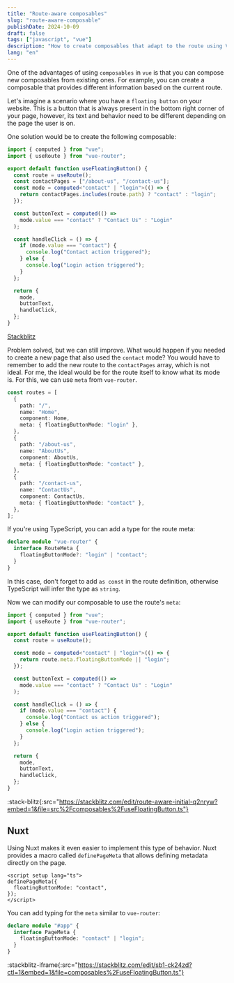 ```yaml
---
title: "Route-aware composables"
slug: "route-aware-composable"
publishDate: 2024-10-09
draft: false
tags: ["javascript", "vue"]
description: "How to create composables that adapt to the route using Vue 3 and Vue Router"
lang: "en"
---
```


One of the advantages of using `composables` in `vue` is that you can compose new composables from existing ones. For example, you can create a composable that provides different information based on the current route.

Let's imagine a scenario where you have a `floating button` on your website. This is a button that is always present in the bottom right corner of your page, however, its text and behavior need to be different depending on the page the user is on.

One solution would be to create the following composable:

```typescript
import { computed } from "vue";
import { useRoute } from "vue-router";

export default function useFloatingButton() {
  const route = useRoute();
  const contactPages = ["/about-us", "/contact-us"];
  const mode = computed<"contact" | "login">(() => {
    return contactPages.includes(route.path) ? "contact" : "login";
  });

  const buttonText = computed(() =>
    mode.value === "contact" ? "Contact Us" : "Login"
  );

  const handleClick = () => {
    if (mode.value === "contact") {
      console.log("Contact action triggered");
    } else {
      console.log("Login action triggered");
    }
  };

  return {
    mode,
    buttonText,
    handleClick,
  };
}
```

[Stackblitz](https://stackblitz.com/edit/route-aware-initial?file=src%2Fcomposables%2FuseFloatingButton.ts)

Problem solved, but we can still improve. What would happen if you needed to create a new page that also used the `contact` mode? You would have to remember to add the new route to the `contactPages` array, which is not ideal. For me, the ideal would be for the route itself to know what its mode is. For this, we can use `meta` from `vue-router`.

```typescript
const routes = [
  {
    path: "/",
    name: "Home",
    component: Home,
    meta: { floatingButtonMode: "login" },
  },
  {
    path: "/about-us",
    name: "AboutUs",
    component: AboutUs,
    meta: { floatingButtonMode: "contact" },
  },
  {
    path: "/contact-us",
    name: "ContactUs",
    component: ContactUs,
    meta: { floatingButtonMode: "contact" },
  },
];
```

If you're using TypeScript, you can add a type for the route meta:

```typescript
declare module "vue-router" {
  interface RouteMeta {
    floatingButtonMode?: "login" | "contact";
  }
}
```

In this case, don't forget to add `as const` in the route definition, otherwise TypeScript will infer the type as `string`.

Now we can modify our composable to use the route's `meta`:

```typescript
import { computed } from "vue";
import { useRoute } from "vue-router";

export default function useFloatingButton() {
  const route = useRoute();

  const mode = computed<"contact" | "login">(() => {
    return route.meta.floatingButtonMode || "login";
  });

  const buttonText = computed(() =>
    mode.value === "contact" ? "Contact Us" : "Login"
  );

  const handleClick = () => {
    if (mode.value === "contact") {
      console.log("Contact us action triggered");
    } else {
      console.log("Login action triggered");
    }
  };

  return {
    mode,
    buttonText,
    handleClick,
  };
}
```

:stack-blitz{:src="https://stackblitz.com/edit/route-aware-initial-q2nryw?embed=1&file=src%2Fcomposables%2FuseFloatingButton.ts"}

## Nuxt

Using Nuxt makes it even easier to implement this type of behavior. Nuxt provides a macro called `definePageMeta` that allows defining metadata directly on the page.

```vue
<script setup lang="ts">
definePageMeta({
  floatingButtonMode: "contact",
});
</script>
```

You can add typing for the `meta` similar to `vue-router`:

```typescript
declare module "#app" {
  interface PageMeta {
    floatingButtonMode: "contact" | "login";
  }
}
```

:stackblitz-iframe{:src="https://stackblitz.com/edit/sb1-ck24zd?ctl=1&embed=1&file=composables%2FuseFloatingButton.ts"}
